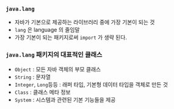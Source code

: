 ### `java.lang`
- 자바가 기본으로 제공하는 라이브러리 중에 가장 기본이 되는 것
- `lang` 은 language 의 줄임말
- 가장 기본이 되는 패키지로써 `import` 가 생략 된다.

### `java.lang` 패키지의 대표적인 클래스
- `Object` : 모든 자바 객체의 부모 클래스
- `String` : 문자열
- `Integer`, `Long`등등 : 래퍼 타입, 기본형 데이터 타입을 객체로 만든 것
- `Class` : 클래스 메타 정보
- `System` : 시스템과 관련된 기본 기능들을 제공

